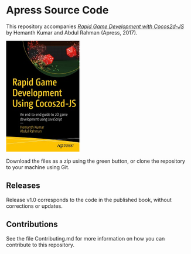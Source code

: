 # Apress Source Code

This repository accompanies [*Rapid Game Development with Cocos2d-JS*](http://www.apress.com/9781484225523) by Hemanth Kumar and Abdul Rahman (Apress, 2017).

![Cover image](9781484225523.jpg)

Download the files as a zip using the green button, or clone the repository to your machine using Git.

## Releases

Release v1.0 corresponds to the code in the published book, without corrections or updates.

## Contributions

See the file Contributing.md for more information on how you can contribute to this repository.
